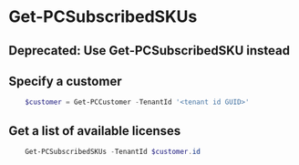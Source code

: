 # Get-PCSubscribedSKUs #

## Deprecated: Use Get-PCSubscribedSKU instead ##

## Specify a customer ##

```powershell
    $customer = Get-PCCustomer -TenantId '<tenant id GUID>'
```

## Get a list of available licenses ##

```powershell
    Get-PCSubscribedSKUs -TenantId $customer.id
```

